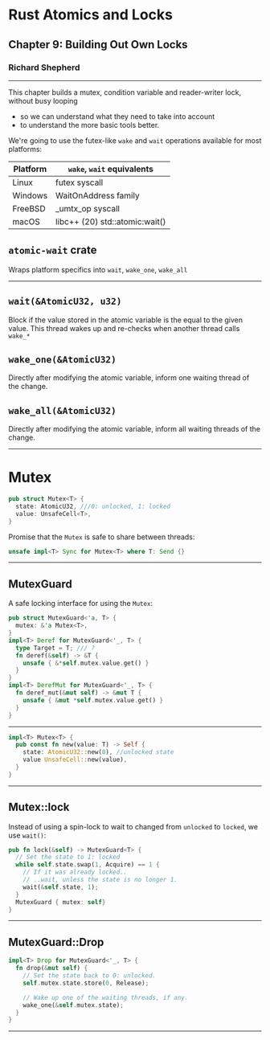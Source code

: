 # Rust Atomics and Locks

## Chapter 9: Building Out Own Locks

### Richard Shepherd

---

This chapter builds a mutex, condition variable and reader-writer lock, without busy looping
- so we can understand what they need to take into account
- to understand the more basic tools better.

We're going to use the futex-like `wake` and `wait` operations available for most platforms:

Platform | `wake`, `wait` equivalents
---      | ---
Linux    | futex syscall
Windows  | WaitOnAddress family
FreeBSD  | _umtx_op syscall
macOS    | libc++ (20) std::atomic<T>:wait()

## `atomic-wait` crate

Wraps platform specifics into `wait`, `wake_one`, `wake_all`

---

## `wait(&AtomicU32, u32)`
Block if the value stored in the atomic variable is the equal to the given value.
This thread wakes up and re-checks when another thread calls `wake_*`

## `wake_one(&AtomicU32)`
Directly after modifying the atomic variable, inform one waiting thread of the change.

## `wake_all(&AtomicU32)`
Directly after modifying the atomic variable, inform all waiting threads of the change.

---

# Mutex

```rust
pub struct Mutex<T> {
  state: AtomicU32, ///0: unlocked, 1: locked
  value: UnsafeCell<T>,
}
```
Promise that the `Mutex` is safe to share between threads:
```rust
unsafe impl<T> Sync for Mutex<T> where T: Send {}
```

<!--
Instead of the `AtomicBool` we used in chapter 4 for the `SpinLock`, use `AtomicU32` 0 & 1.
-->

---

## MutexGuard

A safe locking interface for using the `Mutex`:
```rust
pub struct MutexGuard<'a, T> {
  mutex: &'a Mutex<T>,
}
impl<T> Deref for MutexGuard<'_, T> {
  type Target = T; /// ?
  fn deref(&self) -> &T {
    unsafe { &*self.mutex.value.get() }
  }
}
impl<T> DerefMut for MutexGuard<'_, T> {
  fn deref_mut(&mut self) -> &mut T {
    unsafe { &mut *self.mutex.value.get() }
  }
}
```

---

```rust
impl<T> Mutex<T> {
  pub const fn new(value: T) -> Self {
    state: AtomicU32::new(0), //unlocked state
    value UnsafeCell::new(value),
  }
}
```

---

## Mutex::lock

Instead of using a spin-lock to wait to changed from `unlocked` to `locked`, we use `wait()`:

```rust
pub fn lock(&self) -> MutexGuard<T> {
  // Set the state to 1: locked
  while self.state.swap(1, Acquire) == 1 {
    // If it was already locked..
    // ..wait, unless the state is no longer 1.
    wait(&self.state, 1);
  }
  MutexGuard { mutex: self}
}
```

<!--
For the memory ordering, the same reasoning applies as with our spin lock.

The `wait` only blocks if the state is still 1
-->

---

## MutexGuard::Drop

```rust
impl<T> Drop for MutexGuard<'_, T> {
  fn drop(&mut self) {
    // Set the state back to 0: unlocked.
    self.mutex.state.store(0, Release);

    // Wake up one of the waiting threads, if any.
    wake_one(&self.mutex.state);
  }
}
```

---
